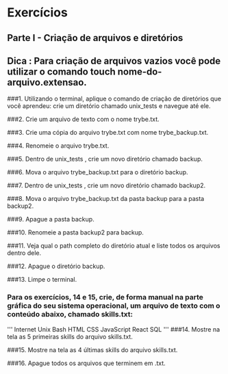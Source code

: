 # Exercícios

## Parte I - Criação de arquivos e diretórios
## Dica : Para criação de arquivos vazios você pode utilizar o comando touch nome-do-arquivo.extensao.

###1. Utilizando o terminal, aplique o comando de criação de diretórios que você aprendeu: crie um diretório chamado unix_tests e navegue até ele.

###2. Crie um arquivo de texto com o nome trybe.txt.

###3. Crie uma cópia do arquivo trybe.txt com nome trybe_backup.txt.

###4. Renomeie o arquivo trybe.txt.

###5. Dentro de unix_tests , crie um novo diretório chamado backup.

###6. Mova o arquivo trybe_backup.txt para o diretório backup.

###7. Dentro de unix_tests , crie um novo diretório chamado backup2.

###8. Mova o arquivo trybe_backup.txt da pasta backup para a pasta backup2.

###9. Apague a pasta backup.

###10. Renomeie a pasta backup2 para backup.

###11. Veja qual o path completo do diretório atual e liste todos os arquivos dentro dele.

###12. Apague o diretório backup.

###13. Limpe o terminal.

### Para os exercícios, 14 e 15, crie, de forma manual na parte gráfica do seu sistema operacional, um arquivo de texto com o conteúdo abaixo, chamado skills.txt:
'''
Internet
Unix
Bash
HTML
CSS
JavaScript
React
SQL
'''
###14. Mostre na tela as 5 primeiras skills do arquivo skills.txt.

###15. Mostre na tela as 4 últimas skills do arquivo skills.txt.

###16. Apague todos os arquivos que terminem em .txt.


